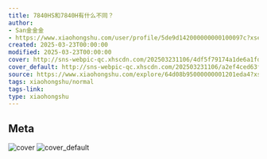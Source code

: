 ```yaml
---
title: 7840HS和7840H有什么不同？
author:
- San金金金
- https://www.xiaohongshu.com/user/profile/5de9d142000000000100097c?xsec_token=undefined
created: 2025-03-23T00:00:00
modified: 2025-03-23T00:00:00
cover: http://sns-webpic-qc.xhscdn.com/202503231106/4df5f79174a1de6a1fdd1286479f87b6/1040g00830nfb923q6m005nf9q51082bs1und8r0!nc_n_webp_prv_1
cover_default: http://sns-webpic-qc.xhscdn.com/202503231106/a2ef4ced63f6d3046dd32492d8ec7bb7/1040g00830nfb923q6m005nf9q51082bs1und8r0!nc_n_webp_mw_1
source: https://www.xiaohongshu.com/explore/64d08b95000000001201eda4?xsec_token=ABLXlm8Xyc7kTsLOy45pe_UyvkjFool3cItpBf8WJ_tBA=
tags: xiaohongshu/normal
tags-link:
type: xiaohongshu
---
```


## Meta

![cover](http://sns-webpic-qc.xhscdn.com/202503231106/4df5f79174a1de6a1fdd1286479f87b6/1040g00830nfb923q6m005nf9q51082bs1und8r0!nc_n_webp_prv_1)
![cover_default](http://sns-webpic-qc.xhscdn.com/202503231106/a2ef4ced63f6d3046dd32492d8ec7bb7/1040g00830nfb923q6m005nf9q51082bs1und8r0!nc_n_webp_mw_1)
